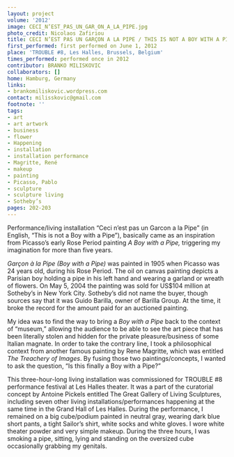 ```yaml
---
layout: project
volume: '2012'
image: CECI_N’EST_PAS_UN_GAR_ON_A_LA_PIPE.jpg
photo_credit: Nicolaos Zafiriou
title: CECI N’EST PAS UN GARÇON A LA PIPE / THIS IS NOT A BOY WITH A PIPE
first_performed: first performed on June 1, 2012
place: 'TROUBLE #8, Les Halles, Brussels, Belgium'
times_performed: performed once in 2012
contributor: BRANKO MILISKOVIC
collaborators: []
home: Hamburg, Germany
links:
- brankomiliskovic.wordpress.com
contact: milisskovic@gmail.com
footnote: ''
tags:
- art
- art artwork
- business
- flower
- Happening
- installation
- installation performance
- Magritte, René
- makeup
- painting
- Picasso, Pablo
- sculpture
- sculpture living
- Sotheby’s
pages: 202-203
---
```


Performance/living installation “Ceci n’est pas un Garcon a la Pipe” (in English, “This is not a Boy with a Pipe”), basically came as an inspiration from Picasso’s early Rose Period painting _A Boy with a Pipe,_ triggering my imagination for more than five years.

_Garçon à la Pipe (Boy with a Pipe)_ was painted in 1905 when Picasso was 24 years old, during his Rose Period. The oil on canvas painting depicts a Parisian boy holding a pipe in his left hand and wearing a garland or wreath of flowers. On May 5, 2004 the painting was sold for US$104 million at Sotheby’s in New York City. Sotheby’s did not name the buyer, though sources say that it was Guido Barilla, owner of Barilla Group. At the time, it broke the record for the amount paid for an auctioned painting.

My idea was to find the way to bring a _Boy with a Pipe_ back to the context of “museum,” allowing the audience to be able to see the art piece that has been literally stolen and hidden for the private pleasure/business of some Italian magnate. In order to take the contrary line, I took a philosophical context from another famous painting by Rene Magritte, which was entitled _The Treachery of Images_. By fusing those two paintings/concepts, I wanted to ask the question, “Is this finally a Boy with a Pipe?”

This three-hour-long living installation was commissioned for TROUBLE #8 performance festival at Les Halles theater. It was a part of the curatorial concept by Antoine Pickels entitled The Great Gallery of Living Sculptures, including seven other living installations/performances happening at the same time in the Grand Hall of Les Halles. During the performance, I remained on a big cube/podium painted in neutral gray, wearing dark blue short pants, a tight Sailor’s shirt, white socks and white gloves. I wore white theater powder and very simple makeup. During the three hours, I was smoking a pipe, sitting, lying and standing on the oversized cube occasionally grabbing my genitals.
